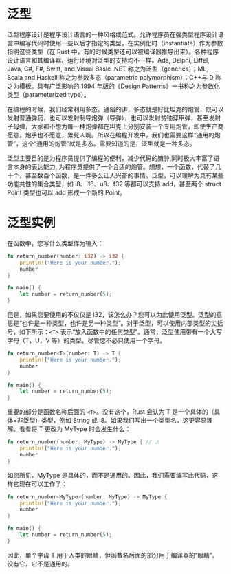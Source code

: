 # 泛型

泛型程序设计是程序设计语言的一种风格或范式。允许程序员在强类型程序设计语言中编写代码时使用一些以后才指定的类型，在实例化时（instantiate）作为参数指明这些类型（在 Rust 中，有的时候类型还可以被编译器推导出来）。各种程序设计语言和其编译器、运行环境对泛型的支持均不一样。Ada, Delphi, Eiffel, Java, C#, F#, Swift, and Visual Basic .NET 称之为泛型（generics）；ML, Scala and Haskell 称之为参数多态（parametric polymorphism）；C++与 D 称之为模板。具有广泛影响的 1994 年版的《Design Patterns》一书称之为参数化类型（parameterized type）。

在编程的时候，我们经常利用多态。通俗的讲，多态就是好比坦克的炮管，既可以发射普通弹药，也可以发射制导炮弹（导弹），也可以发射贫铀穿甲弹，甚至发射子母弹，大家都不想为每一种炮弹都在坦克上分别安装一个专用炮管，即使生产商愿意，炮手也不愿意，累死人啊。所以在编程开发中，我们也需要这样“通用的炮管”，这个“通用的炮管”就是多态。需要知道的是，泛型就是一种多态。

泛型主要目的是为程序员提供了编程的便利，减少代码的臃肿,同时极大丰富了语言本身的表达能力, 为程序员提供了一个合适的炮管。想想，一个函数，代替了几十个，甚至数百个函数，是一件多么让人兴奋的事情。泛型，可以理解为具有某些功能共性的集合类型，如 i8、i16、u8、f32 等都可以支持 add，甚至两个 struct Point 类型也可以 add 形成一个新的 Point。

# 泛型实例

在函数中，您写什么类型作为输入：

```rs
fn return_number(number: i32) -> i32 {
    println!("Here is your number.");
    number
}

fn main() {
    let number = return_number(5);
}
```

但是，如果您要使用的不仅仅是 i32，该怎么办？您可以为此使用泛型。泛型的意思是“也许是一种类型，也许是另一种类型”。对于泛型，可以使用内部类型的尖括号，如下所示：`<T>` 表示“放入函数中的任何类型”。通常，泛型使用带有一个大写字母（T，U，V 等）的类型，尽管您不必只使用一个字母。

```rs
fn return_number<T>(number: T) -> T {
    println!("Here is your number.");
    number
}

fn main() {
    let number = return_number(5);
}
```

重要的部分是函数名称后面的 `<T>`。没有这个，Rust 会认为 T 是一个具体的（具体=非泛型）类型，例如 String 或 i8。如果我们写出一个类型名，这更容易理解。看看将 T 更改为 MyType 时会发生什么：

```rs
fn return_number(number: MyType) -> MyType { // ⚠️
    println!("Here is your number.");
    number
}
```

如您所见，MyType 是具体的，而不是通用的。因此，我们需要编写此代码，这样它现在可以工作了：

```rs
fn return_number<MyType>(number: MyType) -> MyType {
    println!("Here is your number.");
    number
}

fn main() {
    let number = return_number(5);
}
```

因此，单个字母 T 用于人类的眼睛，但函数名后面的部分用于编译器的“眼睛”。没有它，它不是通用的。
